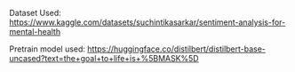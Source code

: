 Dataset Used: https://www.kaggle.com/datasets/suchintikasarkar/sentiment-analysis-for-mental-health

Pretrain model used: https://huggingface.co/distilbert/distilbert-base-uncased?text=the+goal+to+life+is+%5BMASK%5D
